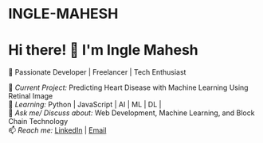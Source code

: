 # INGLE-MAHESH
# Hi there! 👋 I'm Ingle Mahesh 
🚀 Passionate Developer | Freelancer | Tech Enthusiast  

🔭 *Current Project:* Predicting Heart Disease with Machine Learning Using Retinal Image                                             
🌱 *Learning:* Python | JavaScript | AI | ML | DL |                                          
💬 *Ask me/ Discuss about:* Web Development, Machine Learning, and Block Chain Technology                                       
📫 *Reach me:* [LinkedIn](https://www.linkedin.com/in/ingle-mahesh-17262a252/) | [Email](inglemahesh984@gmail.com)
